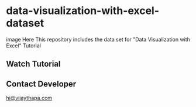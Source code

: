 # data-visualization-with-excel-dataset
image Here
This repository includes the data set for "Data Visualization with Excel" Tutorial

## Watch Tutorial


## Contact Developer
hi@vijaythapa.com
